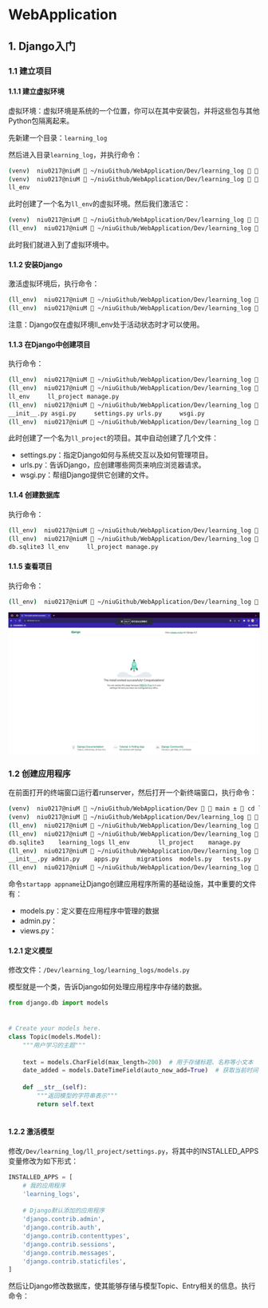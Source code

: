 # WebApplication

## 1. Django入门

### 1.1 建立项目

#### 1.1.1 建立虚拟环境

虚拟环境：虚拟环境是系统的一个位置，你可以在其中安装包，并将这些包与其他Python包隔离起来。

先新建一个目录：`learning_log`

然后进入目录`learning_log`，并执行命令：

```bash
(venv)  niu0217@niuM  ~/niuGithub/WebApplication/Dev/learning_log   main ±  python -m venv ll_env     
(venv)  niu0217@niuM  ~/niuGithub/WebApplication/Dev/learning_log   main ±  ls
ll_env
```

此时创建了一个名为`ll_env`的虚拟环境。然后我们激活它：

```bash
(venv)  niu0217@niuM  ~/niuGithub/WebApplication/Dev/learning_log   main ±  source ll_env/bin/activate
(ll_env)  niu0217@niuM  ~/niuGithub/WebApplication/Dev/learning_log   main ±  
```

此时我们就进入到了虚拟环境中。

#### 1.1.2 安装Django

激活虚拟环境后，执行命令：

```bash
(ll_env)  niu0217@niuM  ~/niuGithub/WebApplication/Dev/learning_log   main ±  pip install --upgrade pip
(ll_env)  niu0217@niuM  ~/niuGithub/WebApplication/Dev/learning_log   main ±  pip install django
```

注意：Django仅在虚拟环境ll_env处于活动状态时才可以使用。

#### 1.1.3 在Django中创建项目

执行命令：

```bash
(ll_env)  niu0217@niuM  ~/niuGithub/WebApplication/Dev/learning_log   main ±  django-admin startproject ll_project .
(ll_env)  niu0217@niuM  ~/niuGithub/WebApplication/Dev/learning_log   main ±  ls
ll_env     ll_project manage.py
(ll_env)  niu0217@niuM  ~/niuGithub/WebApplication/Dev/learning_log   main ±  ls ll_project   
__init__.py asgi.py     settings.py urls.py     wsgi.py
(ll_env)  niu0217@niuM  ~/niuGithub/WebApplication/Dev/learning_log   main ±  
```

此时创建了一个名为`ll_project`的项目。其中自动创建了几个文件：

+ settings.py：指定Django如何与系统交互以及如何管理项目。
+ urls.py：告诉Django，应创建哪些网页来响应浏览器请求。
+ wsgi.py：帮组Django提供它创建的文件。

#### 1.1.4 创建数据库

执行命令：

```bash
(ll_env)  niu0217@niuM  ~/niuGithub/WebApplication/Dev/learning_log   main ±  python manage.py migrate
(ll_env)  niu0217@niuM  ~/niuGithub/WebApplication/Dev/learning_log   main ±  ls           
db.sqlite3 ll_env     ll_project manage.py

```

#### 1.1.5 查看项目

执行命令：

```bash
(ll_env)  niu0217@niuM  ~/niuGithub/WebApplication/Dev/learning_log   main ±  python manage.py runserver

```

![image-20231211111951260](README.assets/image-20231211111951260.png) 

### 1.2 创建应用程序

在前面打开的终端窗口运行着runserver，然后打开一个新终端窗口，执行命令：

```bash
(venv)  niu0217@niuM  ~/niuGithub/WebApplication/Dev   main ±  cd learning_log
(venv)  niu0217@niuM  ~/niuGithub/WebApplication/Dev/learning_log   main ±  source ll_env/bin/activate
(ll_env)  niu0217@niuM  ~/niuGithub/WebApplication/Dev/learning_log   main ±  python manage.py startapp learning_logs
(ll_env)  niu0217@niuM  ~/niuGithub/WebApplication/Dev/learning_log   main ±  ls
db.sqlite3    learning_logs ll_env        ll_project    manage.py
(ll_env)  niu0217@niuM  ~/niuGithub/WebApplication/Dev/learning_log   main ±  ls learning_logs
__init__.py admin.py    apps.py     migrations  models.py   tests.py    views.py
(ll_env)  niu0217@niuM  ~/niuGithub/WebApplication/Dev/learning_log   main ±  

```

命令`startapp appname`让Django创建应用程序所需的基础设施，其中重要的文件有：

+ models.py：定义要在应用程序中管理的数据
+ admin.py：
+ views.py：

#### 1.2.1 定义模型

修改文件：`/Dev/learning_log/learning_logs/models.py`

模型就是一个类，告诉Django如何处理应用程序中存储的数据。

```python
from django.db import models


# Create your models here.
class Topic(models.Model):
    """用户学习的主题"""

    text = models.CharField(max_length=200)  # 用于存储标题、名称等小文本
    date_added = models.DateTimeField(auto_now_add=True)  # 获取当前时间

    def __str__(self):
        """返回模型的字符串表示"""
        return self.text
      
```

#### 1.2.2 激活模型

修改`/Dev/learning_log/ll_project/settings.py`，将其中的INSTALLED_APPS变量修改为如下形式：

```python
INSTALLED_APPS = [
    # 我的应用程序
    'learning_logs',

    # Django默认添加的应用程序
    'django.contrib.admin',
    'django.contrib.auth',
    'django.contrib.contenttypes',
    'django.contrib.sessions',
    'django.contrib.messages',
    'django.contrib.staticfiles',
]
```

然后让Django修改数据库，使其能够存储与模型Topic、Entry相关的信息。执行命令：

```bash
```

